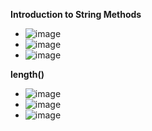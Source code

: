 **Introduction to String Methods**
- ![image](https://github.com/user-attachments/assets/d12c555a-d2ec-4798-85a2-320be7a2e035)
- ![image](https://github.com/user-attachments/assets/df13d66d-d186-45a0-9f73-bdd12eaa562c)
- ![image](https://github.com/user-attachments/assets/2f734b8f-23b2-4767-bc58-0e09f2e912fa)

**length()**
- ![image](https://github.com/user-attachments/assets/4358bc49-8545-413b-8197-ec0c62ef8ce0)
- ![image](https://github.com/user-attachments/assets/9e971c32-9ef1-4cc3-915e-fe66896648f5)
- ![image](https://github.com/user-attachments/assets/05379f0d-2ea2-4138-b648-19fc1ed09e71)
